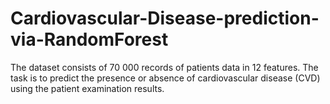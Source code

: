 # Cardiovascular-Disease-prediction-via-RandomForest
The dataset consists of 70 000 records of patients data in 12 features. The task is to predict the presence or absence of cardiovascular disease (CVD) using the patient examination results.
